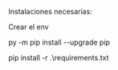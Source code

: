 Instalaciones necesarias:

Crear el env

py -m pip install --upgrade pip

pip install -r .\requirements.txt

